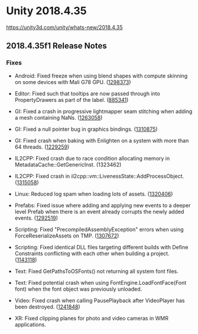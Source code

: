 # Unity 2018.4.35
https://unity3d.com/unity/whats-new/2018.4.35

## 2018.4.35f1 Release Notes


### Fixes
<ul>
<li><p>Android: Fixed freeze when using blend shapes with compute skinning on some devices with Mali G78 GPU. (<a href="https://issuetracker.unity3d.com/issues/app-freezes-on-huawei-mate-40-pro-while-playing-multiple-blend-tree-animations">1298373</a>)</p></li>
<li><p>Editor: Fixed such that tooltips are now passed through into PropertyDrawers as part of the label. (<a href="https://issuetracker.unity3d.com/issues/when-using-custom-propertydrawers-the-tooltip-field-of-the-serializedproperty-is-always-empty">885341</a>)</p></li>
<li><p>GI: Fixed a crash in progressive lightmapper seam stitching when adding a mesh containing NaNs. (<a href="https://issuetracker.unity3d.com/issues/editor-crashes-while-baking-lights-when-progressive-cpu-slash-gpu-lightmapper-is-used-and-a-mesh-contains-nan-values">1263058</a>)</p></li>
<li><p>GI: Fixed a null pointer bug in graphics bindings. (<a href="https://issuetracker.unity3d.com/issues/crash-on-rendererscripting-updategimaterialsforrenderer-when-calling-updategimaterials-on-a-null-renderer">1310875</a>)</p></li>
<li><p>GI: Fixed crash when baking with Enlighten on a system with more than 64 threads. (<a href="https://issuetracker.unity3d.com/issues/100-percent-crash-when-baking-with-enlighten-on-a-system-with-more-than-64-threads">1229259</a>)</p></li>
<li><p>IL2CPP: Fixed crash due to race condition allocating memory in MetadataCache::GetGenericInst. (1323462)</p></li>
<li><p>IL2CPP: Fixed crash in il2cpp::vm::LivenessState::AddProcessObject. (<a href="https://issuetracker.unity3d.com/issues/crash-on-il2cpp-vm-livenessstate-addprocessobject-when-running-photon-bolt-server-and-reloading-scene-in-build">1315058</a>)</p></li>
<li><p>Linux: Reduced log spam when loading lots of assets. (<a href="https://issuetracker.unity3d.com/issues/linux-platformimageforiconforextension-editor-log-spam-when-closing-the-editor-after-importing-a-project">1320406</a>)</p></li>
<li><p>Prefabs: Fixed issue where adding and applying new events to a deeper level Prefab when there is an event already corrupts the newly added events. (<a href="https://issuetracker.unity3d.com/issues/adding-and-applying-new-events-to-a-deeper-level-prefab-when-there-is-an-event-already-corrupts-the-newly-added-events">1292519</a>)</p></li>
<li><p>Scripting: Fixed "PrecompiledAssemblyException" errors when using ForceReserializeAssets on TMP. (<a href="https://issuetracker.unity3d.com/issues/precompiledassemblyexception-errors-when-using-forcereserializeassets-on-tmp">1307672</a>)</p></li>
<li><p>Scripting: Fixed identical DLL files targeting different builds with Define Constraints conflicting with each other when building a project. (<a href="https://issuetracker.unity3d.com/issues/identical-dll-files-targeting-different-builds-with-define-constraints-conflict-with-each-other-when-building-a-project">1143118</a>)</p></li>
<li><p>Text: Fixed GetPathsToOSFonts() not returning all system font files.</p></li>
<li><p>Text: Fixed potential crash when using FontEngine.LoadFontFace(Font font) when the font object was previously unloaded.</p></li>
<li><p>Video: Fixed crash when calling PausePlayback after VideoPlayer has been destroyed. (<a href="https://issuetracker.unity3d.com/issues/crash-when-calling-pauseplayback-after-videoplayer-has-been-destroyed">1241848</a>)</p></li>
<li><p>XR: Fixed clipping planes for photo and video cameras in WMR applications.</p></li>
</ul>
